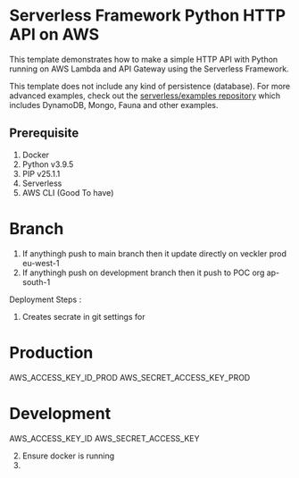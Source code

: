 <!--
title: 'AWS Simple HTTP Endpoint example in Python'
description: 'This template demonstrates how to make a simple HTTP API with Python running on AWS Lambda and API Gateway using the Serverless Framework.'
layout: Doc
framework: v4
platform: AWS
language: python
authorLink: 'https://github.com/serverless'
authorName: 'Serverless, Inc.'
authorAvatar: 'https://avatars1.githubusercontent.com/u/13742415?s=200&v=4'
-->

# Serverless Framework Python HTTP API on AWS

This template demonstrates how to make a simple HTTP API with Python running on AWS Lambda and API Gateway using the Serverless Framework.

This template does not include any kind of persistence (database). For more advanced examples, check out the [serverless/examples repository](https://github.com/serverless/examples/) which includes DynamoDB, Mongo, Fauna and other examples.

## Prerequisite
1) Docker
2) Python v3.9.5
3) PIP v25.1.1
4) Serverless
5) AWS CLI (Good To have)

# Branch
1) If anythingh push to main branch then it update directly on veckler prod eu-west-1
2) If anythingh push on development branch then it push to POC org ap-south-1

Deployment Steps :

1) Creates secrate in git settings for
  # Production
  AWS_ACCESS_KEY_ID_PROD
  AWS_SECRET_ACCESS_KEY_PROD
  # Development
  AWS_ACCESS_KEY_ID
  AWS_SECRET_ACCESS_KEY

2) Ensure docker is running 
3) 